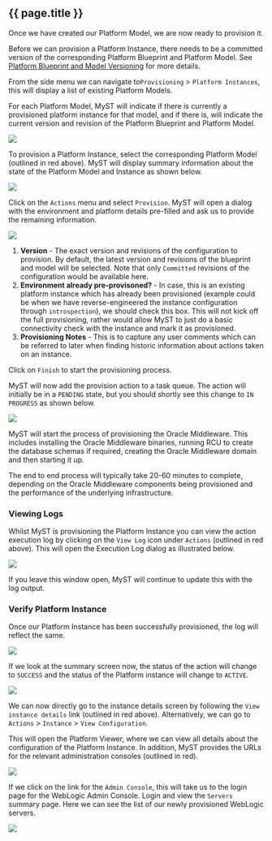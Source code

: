 ## {{ page.title }}

Once we have created our Platform Model, we are now ready to provision it. 

Before we can provision a Platform Instance, there needs to be a committed version of the corresponding Platform Blueprint and Platform Model. See [Platform Blueprint and Model Versioning](/platform/definitions/version-control/README.md) for more details.

From the side menu we can navigate to`Provisioning` > `Platform Instances`, this will display a list of existing Platform Models. 

For each Platform Model, MyST will indicate if there is currently a provisioned platform instance for that model, and if there is, will indicate the current version and revision of the Platform Blueprint and Platform Model.

![](img/platformInstanceList.png)

To provision a Platform Instance, select the corresponding Platform Model (outlined in red above). MyST will display summary information about the state of the Platform Model and Instance as shown below.

![](img/provisionPlatformInstance.png)

Click on the `Actions` menu and select `Provision`. MyST will open a dialog with the environment and platform details pre-filled and ask us to provide the remaining information.

![](img/newPlatformInstance.png)

1. **Version** - The exact version and revisions of the configuration to provision. By default, the latest version and revisions of the blueprint and model will be selected. Note that only `Committed` revisions of the configuration would be available here.
2. **Environment already pre-provisoned?** - In case, this is an existing platform instance which has already been provisioned (example could be when we have reverse-engineered the instance configuration through `introspection`), we should check this box. This will not kick off the full provisioning, rather would allow MyST to just do a basic connectivity check with the instance and mark it as provisioned.
3. **Provisioning Notes** - This is to capture any user comments which can be referred to later when finding historic information about actions taken on an instance.

Click on `Finish` to start the provisioning process.

MyST will now add the provision action to a task queue. The action will initially be in a `PENDING` state, but you should shortly see this change to `IN PROGRESS` as shown below.

![](img/provisionInProgress.png)

MyST will start the process of provisioning the Oracle Middleware. This includes installing the Oracle Middleware binaries, running RCU to create the database schemas if required, creating the Oracle Middleware domain and then starting it up.

The end to end process will typically take 20-60 minutes to complete, depending on the Oracle Middleware components being provisioned and the performance of the underlying infrastructure.

### Viewing Logs
Whilst MyST is provisioning the Platform Instance you can view the action execution log by clicking on the `View Log` icon under `Actions` (outlined in red above). This will open the Execution Log dialog as illustrated below.

![](img/executionLog.png)

If you leave this window open, MyST will continue to update this with the log output.

### Verify Platform Instance
Once our Platform Instance has been successfully provisioned, the log will reflect the same.

![](img/executionLogSuccess.png)

 If we look at the summary screen now, the status of the action will change to `SUCCESS` and the status of the Platform instance will change to `ACTIVE`.

![](img/provisionComplete.png)

We can now directly go to the instance details screen by following the `View instance details` link (outlined in red above). Alternatively, we can go to `Actions` > `Instance` > `View Configuration`.

This will open the Platform Viewer, where we can view all details about the configuration of the Platform Instance. In addition, MyST provides the URLs for the relevant administration consoles (outlined in red).

![](img/platformInstance.png)

If we click on the link for the `Admin Console`, this will take us to the login page for the WebLogic Admin Console. Login and view the `Servers` summary page. Here we can see the list of our newly provisioned WebLogic servers.

![](img/WebLogicAdminConsole.png)
